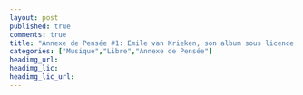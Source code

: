 ```yaml
---
layout: post
published: true
comments: true
title: "Annexe de Pensée #1: Emile van Krieken, son album sous licence libre"
categories: ["Musique","Libre","Annexe de Pensée"]
headimg_url:
headimg_lic:
headimg_lic_url:
---
```

